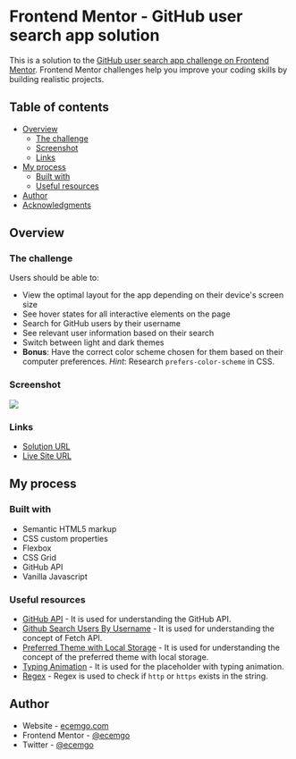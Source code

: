 # Frontend Mentor - GitHub user search app solution

This is a solution to the [GitHub user search app challenge on Frontend Mentor](https://www.frontendmentor.io/challenges/github-user-search-app-Q09YOgaH6). Frontend Mentor challenges help you improve your coding skills by building realistic projects.

## Table of contents

- [Overview](#overview)
  - [The challenge](#the-challenge)
  - [Screenshot](#screenshot)
  - [Links](#links)
- [My process](#my-process)
  - [Built with](#built-with)
  - [Useful resources](#useful-resources)
- [Author](#author)
- [Acknowledgments](#acknowledgments)

## Overview

### The challenge

Users should be able to:

- View the optimal layout for the app depending on their device's screen size
- See hover states for all interactive elements on the page
- Search for GitHub users by their username
- See relevant user information based on their search
- Switch between light and dark themes
- **Bonus**: Have the correct color scheme chosen for them based on their computer preferences. _Hint_: Research `prefers-color-scheme` in CSS.

### Screenshot

![](./screenshot.jpg)

### Links

- [Solution URL](https://github.com/ecemgo/frontend-mentor-challenges/tree/main/coding-bootcamp-testimonials-slider)
- [Live Site URL](https://ecemgo-github-user-search-app.netlify.app/)

## My process

### Built with

- Semantic HTML5 markup
- CSS custom properties
- Flexbox
- CSS Grid
- GitHub API
- Vanilla Javascript

### Useful resources

- [GitHub API](https://api.github.com/users/ecemgo) - It is used for understanding the GitHub API.
- [Github Search Users By Username](https://www.youtube.com/watch?v=7YeOjmpQUnU) - It is used for understanding the concept of Fetch API.
- [Preferred Theme with Local Storage](https://stackoverflow.com/questions/73617133/how-would-i-store-user-theme-preferences-across-multiple-pages) - It is used for understanding the concept of the preferred theme with local storage.
- [Typing Animation](https://www.youtube.com/watch?v=3qOTdDPt1Cc) - It is used for the placeholder with typing animation.
- [Regex](https://stackoverflow.com/questions/10625497/regex-to-check-if-http-or-https-exists-in-the-string) - Regex is used to check if `http` or `https` exists in the string.

## Author

- Website - [ecemgo.com](https://www.ecemgo.com/)
- Frontend Mentor - [@ecemgo](https://www.frontendmentor.io/profile/ecemgo)
- Twitter - [@ecemgo](https://twitter.com/ecemgo)
